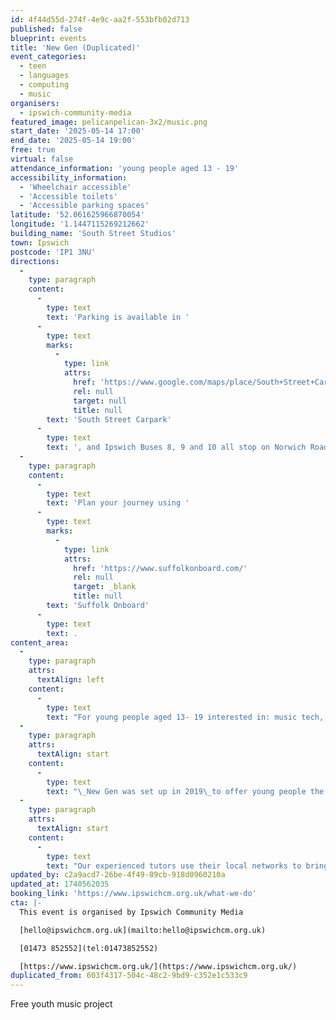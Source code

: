 ```yaml
---
id: 4f44d55d-274f-4e9c-aa2f-553bfb02d713
published: false
blueprint: events
title: 'New Gen (Duplicated)'
event_categories:
  - teen
  - languages
  - computing
  - music
organisers:
  - ipswich-community-media
featured_image: pelicanpelican-3x2/music.png
start_date: '2025-05-14 17:00'
end_date: '2025-05-14 19:00'
free: true
virtual: false
attendance_information: 'young people aged 13 - 19'
accessibility_information:
  - 'Wheelchair accessible'
  - 'Accessible toilets'
  - 'Accessible parking spaces'
latitude: '52.061625966870054'
longitude: '1.1447115269212662'
building_name: 'South Street Studios'
town: Ipswich
postcode: 'IP1 3NU'
directions:
  -
    type: paragraph
    content:
      -
        type: text
        text: 'Parking is available in '
      -
        type: text
        marks:
          -
            type: link
            attrs:
              href: 'https://www.google.com/maps/place/South+Street+Car+Park/@52.0614782,1.1449496,15z/data=!4m6!3m5!1s0x47d9a1cc651fb90f:0x30a88646622494df!8m2!3d52.0614062!4d1.1448101!16s%2Fg%2F11c4580y6z'
              rel: null
              target: null
              title: null
        text: 'South Street Carpark'
      -
        type: text
        text: ', and Ipswich Buses 8, 9 and 10 all stop on Norwich Road.'
  -
    type: paragraph
    content:
      -
        type: text
        text: 'Plan your journey using '
      -
        type: text
        marks:
          -
            type: link
            attrs:
              href: 'https://www.suffolkonboard.com/'
              rel: null
              target: _blank
              title: null
        text: 'Suffolk Onboard'
      -
        type: text
        text: .
content_area:
  -
    type: paragraph
    attrs:
      textAlign: left
    content:
      -
        type: text
        text: "For young people aged 13- 19 interested in: music tech, songwriting, performing, making beats\_and enhancing any musical abilities"
  -
    type: paragraph
    attrs:
      textAlign: start
    content:
      -
        type: text
        text: "\_New Gen was set up in 2019\_to offer young people the opportunity to explore and develop skills in music production, radio, performance and more by bringing together like-minded young people to develop their talents outside their comfort zone.\_"
  -
    type: paragraph
    attrs:
      textAlign: start
    content:
      -
        type: text
        text: "​Our experienced tutors use their local networks to bring in local musicians and offer pre-gig interviews at The Smokehouse (live music venue) with artists.\_"
updated_by: c2a9acd7-26be-4f49-89cb-918d0960210a
updated_at: 1740562035
booking_link: 'https://www.ipswichcm.org.uk/what-we-do'
cta: |-
  This event is organised by Ipswich Community Media

  [hello@ipswichcm.org.uk](mailto:hello@ipswichcm.org.uk)

  [01473 852552](tel:01473852552)

  [https://www.ipswichcm.org.uk/](https://www.ipswichcm.org.uk/)
duplicated_from: 603f4317-504c-48c2-9bd9-c352e1c533c9
---
```

Free youth music project